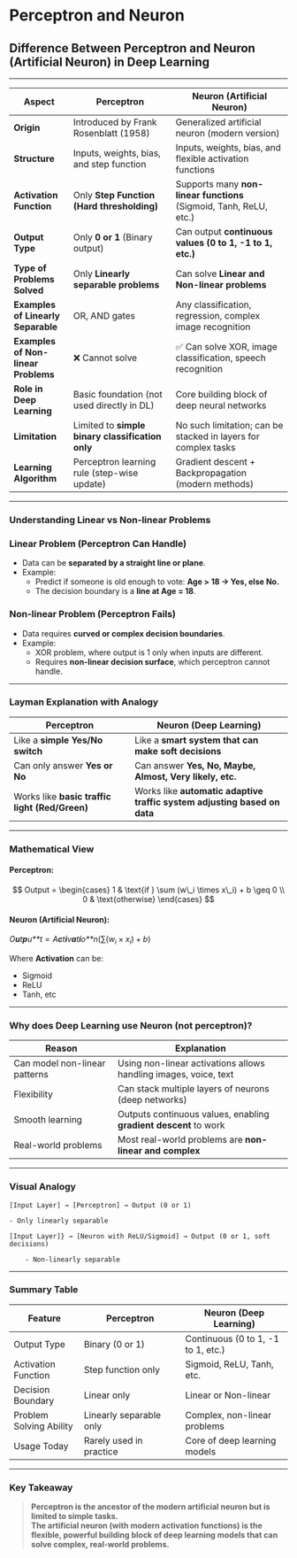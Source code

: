 <script type="text/javascript" async
    src="https://polyfill.io/v3/polyfill.min.js?features=es6">
</script>
<script type="text/javascript" async
    src="https://cdnjs.cloudflare.com/ajax/libs/mathjax/3.2.0/es5/tex-mml-chtml.js">
</script>

# Perceptron and Neuron

## Difference Between Perceptron and Neuron (Artificial Neuron) in Deep Learning

------------------------------------------------------------------------

<table>
<colgroup>
<col style="width: 21%" />
<col style="width: 36%" />
<col style="width: 41%" />
</colgroup>
<thead>
<tr>
<th>Aspect</th>
<th>Perceptron</th>
<th>Neuron (Artificial Neuron)</th>
</tr>
</thead>
<tbody>
<tr>
<td><strong>Origin</strong></td>
<td>Introduced by Frank Rosenblatt (1958)</td>
<td>Generalized artificial neuron (modern version)</td>
</tr>
<tr>
<td><strong>Structure</strong></td>
<td>Inputs, weights, bias, and step function</td>
<td>Inputs, weights, bias, and flexible activation functions</td>
</tr>
<tr>
<td><strong>Activation Function</strong></td>
<td>Only <strong>Step Function (Hard thresholding)</strong></td>
<td>Supports many <strong>non-linear functions</strong> (Sigmoid, Tanh,
ReLU, etc.)</td>
</tr>
<tr>
<td><strong>Output Type</strong></td>
<td>Only <strong>0 or 1</strong> (Binary output)</td>
<td>Can output <strong>continuous values (0 to 1, -1 to 1,
etc.)</strong></td>
</tr>
<tr>
<td><strong>Type of Problems Solved</strong></td>
<td>Only <strong>Linearly separable problems</strong></td>
<td>Can solve <strong>Linear and Non-linear problems</strong></td>
</tr>
<tr>
<td><strong>Examples of Linearly Separable</strong></td>
<td>OR, AND gates</td>
<td>Any classification, regression, complex image recognition</td>
</tr>
<tr>
<td><strong>Examples of Non-linear Problems</strong></td>
<td>❌ Cannot solve</td>
<td>✅ Can solve XOR, image classification, speech recognition</td>
</tr>
<tr>
<td><strong>Role in Deep Learning</strong></td>
<td>Basic foundation (not used directly in DL)</td>
<td>Core building block of deep neural networks</td>
</tr>
<tr>
<td><strong>Limitation</strong></td>
<td>Limited to <strong>simple binary classification only</strong></td>
<td>No such limitation; can be stacked in layers for complex tasks</td>
</tr>
<tr>
<td><strong>Learning Algorithm</strong></td>
<td>Perceptron learning rule (step-wise update)</td>
<td>Gradient descent + Backpropagation (modern methods)</td>
</tr>
</tbody>
</table>

------------------------------------------------------------------------

### Understanding Linear vs Non-linear Problems

### Linear Problem (Perceptron Can Handle)

-   Data can be **separated by a straight line or plane**.
-   Example:
    -   Predict if someone is old enough to vote: **Age &gt; 18 → Yes,
        else No.**
    -   The decision boundary is a **line at Age = 18**.

### Non-linear Problem (Perceptron Fails)

-   Data requires **curved or complex decision boundaries**.
-   Example:
    -   XOR problem, where output is 1 only when inputs are different.
    -   Requires **non-linear decision surface**, which perceptron
        cannot handle.

------------------------------------------------------------------------

### Layman Explanation with Analogy

<table>
<colgroup>
<col style="width: 43%" />
<col style="width: 56%" />
</colgroup>
<thead>
<tr>
<th>Perceptron</th>
<th>Neuron (Deep Learning)</th>
</tr>
</thead>
<tbody>
<tr>
<td>Like a <strong>simple Yes/No switch</strong></td>
<td>Like a <strong>smart system that can make soft
decisions</strong></td>
</tr>
<tr>
<td>Can only answer <strong>Yes or No</strong></td>
<td>Can answer <strong>Yes, No, Maybe, Almost, Very likely,
etc.</strong></td>
</tr>
<tr>
<td>Works like <strong>basic traffic light (Red/Green)</strong></td>
<td>Works like <strong>automatic adaptive traffic system adjusting based
on data</strong></td>
</tr>
</tbody>
</table>

------------------------------------------------------------------------

### Mathematical View

<script src="https://polyfill.io/v3/polyfill.min.js?features=es6"></script>
<script id="MathJax-script" async
  src="https://cdn.jsdelivr.net/npm/mathjax@3/es5/tex-mml-chtml.js">
</script>

#### Perceptron:

$$
Output = 
\begin{cases}
1 & \text{if } \sum (w\_i \times x\_i) + b \geq 0 \\
0 & \text{otherwise}
\end{cases}
$$

#### Neuron (Artificial Neuron):

*O**u**t**p**u**t* = *A**c**t**i**v**a**t**i**o**n*(∑(*w*<sub>*i*</sub> × *x*<sub>*i*</sub>) + *b*)

Where **Activation** can be:

-   Sigmoid
-   ReLU
-   Tanh, etc

------------------------------------------------------------------------

### Why does Deep Learning use Neuron (not perceptron)?

<table>
<colgroup>
<col style="width: 37%" />
<col style="width: 62%" />
</colgroup>
<thead>
<tr>
<th>Reason</th>
<th>Explanation</th>
</tr>
</thead>
<tbody>
<tr>
<td>Can model non-linear patterns</td>
<td>Using non-linear activations allows handling images, voice,
text</td>
</tr>
<tr>
<td>Flexibility</td>
<td>Can stack multiple layers of neurons (deep networks)</td>
</tr>
<tr>
<td>Smooth learning</td>
<td>Outputs continuous values, enabling <strong>gradient
descent</strong> to work</td>
</tr>
<tr>
<td>Real-world problems</td>
<td>Most real-world problems are <strong>non-linear and
complex</strong></td>
</tr>
</tbody>
</table>

------------------------------------------------------------------------

### Visual Analogy

    [Input Layer] → [Perceptron] → Output (0 or 1)

    - Only linearly separable

    [Input Layer]} → [Neuron with ReLU/Sigmoid] → Output (0 or 1, soft decisions)

        - Non-linearly separable

------------------------------------------------------------------------

### Summary Table

<table>
<colgroup>
<col style="width: 25%" />
<col style="width: 36%" />
<col style="width: 38%" />
</colgroup>
<thead>
<tr>
<th>Feature</th>
<th>Perceptron</th>
<th>Neuron (Deep Learning)</th>
</tr>
</thead>
<tbody>
<tr>
<td>Output Type</td>
<td>Binary (0 or 1)</td>
<td>Continuous (0 to 1, -1 to 1, etc.)</td>
</tr>
<tr>
<td>Activation Function</td>
<td>Step function only</td>
<td>Sigmoid, ReLU, Tanh, etc.</td>
</tr>
<tr>
<td>Decision Boundary</td>
<td>Linear only</td>
<td>Linear or Non-linear</td>
</tr>
<tr>
<td>Problem Solving Ability</td>
<td>Linearly separable only</td>
<td>Complex, non-linear problems</td>
</tr>
<tr>
<td>Usage Today</td>
<td>Rarely used in practice</td>
<td>Core of deep learning models</td>
</tr>
</tbody>
</table>

------------------------------------------------------------------------

### Key Takeaway

> **Perceptron is the ancestor of the modern artificial neuron but is
> limited to simple tasks.  
> The artificial neuron (with modern activation functions) is the
> flexible, powerful building block of deep learning models that can
> solve complex, real-world problems.**
